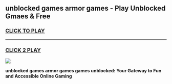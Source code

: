 
## unblocked games armor games - Play Unblocked Gmaes & Free
<h3>
<a href="https://news.freeplayer.one?title=unblocked_games_armor_games&ref=16F">CLICK TO PLAY</a></h3>
<hr>

<h3>
<a href="https://news.freeplayer.one?title=unblocked_games_armor_games&ref=16F">CLICK 2 PLAY</a>
  
</h3>

<a href="https://news.freeplayer.one?title=unblocked_games_armor_games&ref=16F/"><img src="https://clearcache.store/games.png"></a>


**unblocked games armor games games unblocked: Your Gateway to Fun and Accessible Online Gaming**
